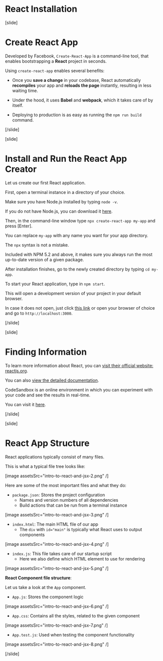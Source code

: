 # React Installation

[slide]

# Create React App

Developed by Facebook, `Create-React-App` is a command-line tool, that enables bootstrapping a **React** project in seconds.

Using `create-react-app` enables several benefits:

- Once you **save a change** in your codebase, React automatically **recompiles** your app and **reloads the page** instantly, resulting in less waiting time.

- Under the hood, it uses **Babel** and **webpack**, which it takes care of by itself.

- Deploying to production is as easy as running the `npm run build` command.

[/slide]


[slide]

# Install and Run the React App Creator

Let us create our first React application.

First, open a terminal instance in a directory of your choice.

Make sure you have Node.js installed by typing `node -v`.

If you do not have Node.js, you can download it [here](https://nodejs.org/en/).

Then, in the command-line window type `npx create-react-app my-app` and press [Enter].

You can replace `my-app` with any name you want for your app directory.

The `npx` syntax is not a mistake.

Included with NPM 5.2 and above, it makes sure you always run the most up-to-date version of a given package.

After installation finishes, go to the newly created directory by typing `cd my-app`.

To start your React application, type in `npm start`.

This will open a development version of your project in your default browser.

In case it does not open, just click [this link](http://localhost:3000) or open your browser of choice and go to `http://localhost:3000`.

[/slide]


[slide]

# Finding Information

To learn more information about React, you can [visit their official website: reactjs.org](https://reactjs.org/).

You can also [view the detailed documentation](https://reactjs.org/docs/installation.html).

CodeSandbox is an online environment in which you can experiment with your code and see the results in real-time.

You can visit it [here](https://codesandbox.io/).

[/slide]




[slide]

# React App Structure

React applications typically consist of many files.

This is what a typical file tree looks like:

[image assetsSrc="intro-to-react-and-jsx-2.png" /]

Here are some of the most important files and what they do:

- `package.json`: Stores the project configuration
  - Names and version numbers of all dependencies
  - Build actions that can be run from a terminal instance

[image assetsSrc="intro-to-react-and-jsx-3.png" /]


- `index.html`: The main HTML file of our app
  - The `div` with `id="main"` is typically what React uses to output components

[image assetsSrc="intro-to-react-and-jsx-4.png" /]


- `index.js`: This file takes care of our startup script
  - Here we also define which HTML element to use for rendering
  
[image assetsSrc="intro-to-react-and-jsx-5.png" /]


**React Component file structure**:

Let us take a look at the `App` component.

- `App.js`: Stores the component logic
  
[image assetsSrc="intro-to-react-and-jsx-6.png" /]


- `App.css`: Contains all the styles, related to the given component

[image assetsSrc="intro-to-react-and-jsx-7.png" /]


- `App.test.js`: Used when testing the component functionality

[image assetsSrc="intro-to-react-and-jsx-8.png" /]

[/slide]
